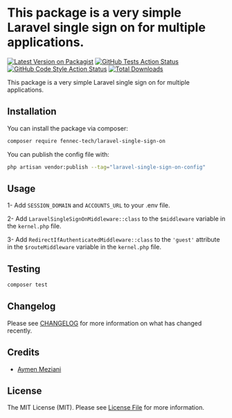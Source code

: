 # This package is a very simple Laravel single sign on for multiple applications.

[![Latest Version on Packagist](https://img.shields.io/packagist/v/fennec-tech/laravel-single-sign-on.svg?style=flat-square)](https://packagist.org/packages/fennec-tech/laravel-single-sign-on)
[![GitHub Tests Action Status](https://img.shields.io/github/actions/workflow/status/fennec-tech/laravel-single-sign-on/run-tests.yml?branch=main&label=tests&style=flat-square)](https://github.com/fennec-tech/laravel-single-sign-on/actions?query=workflow%3Arun-tests+branch%3Amain)
[![GitHub Code Style Action Status](https://img.shields.io/github/actions/workflow/status/fennec-tech/laravel-single-sign-on/fix-php-code-style-issues.yml?branch=main&label=code%20style&style=flat-square)](https://github.com/fennec-tech/laravel-single-sign-on/actions?query=workflow%3A"Fix+PHP+code+style+issues"+branch%3Amain)
[![Total Downloads](https://img.shields.io/packagist/dt/fennec-tech/laravel-single-sign-on.svg?style=flat-square)](https://packagist.org/packages/fennec-tech/laravel-single-sign-on)

This package is a very simple Laravel single sign on for multiple applications.

## Installation

You can install the package via composer:

```bash
composer require fennec-tech/laravel-single-sign-on
```

You can publish the config file with:

```bash
php artisan vendor:publish --tag="laravel-single-sign-on-config"
```

## Usage

1- Add `SESSION_DOMAIN` and `ACCOUNTS_URL` to your .env file.

2- Add `LaravelSingleSignOnMiddleware::class` to the `$middleware` variable in the `kernel.php` file.

3- Add `RedirectIfAuthenticatedMiddleware::class` to the `'guest'` attribute in the `$routeMiddleware` variable in the `kernel.php` file.

## Testing

```bash
composer test
```

## Changelog

Please see [CHANGELOG](CHANGELOG.md) for more information on what has changed recently.

## Credits

-   [Aymen Meziani](https://github.com/aymenmeziani)

## License

The MIT License (MIT). Please see [License File](LICENSE.md) for more information.
